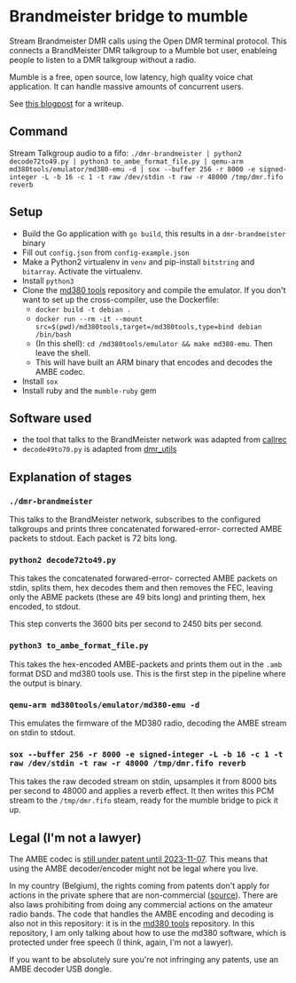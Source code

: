 # Brandmeister bridge to mumble

Stream Brandmeister DMR calls using the Open DMR
terminal protocol. This connects a BrandMeister
DMR talkgroup to a Mumble bot user, enableing
people to listen to a DMR talkgroup without a
radio.

Mumble is a free, open source, low latency, high
quality voice chat application. It can handle
massive amounts of concurrent users.

See [this blogpost](https://redfast00.github.io/05-06-2020/building-a-brandmeister-dmr-bridge.html) for a writeup.

## Command

Stream Talkgroup audio to a fifo:
`./dmr-brandmeister | python2 decode72to49.py | python3 to_ambe_format_file.py | qemu-arm md380tools/emulator/md380-emu -d | sox --buffer 256 -r 8000 -e signed-integer -L -b 16 -c 1 -t raw /dev/stdin -t raw -r 48000 /tmp/dmr.fifo reverb`

## Setup

- Build the Go application with `go build`, this results in a `dmr-brandmeister` binary
- Fill out `config.json` from `config-example.json`
- Make a Python2 virtualenv in `venv` and pip-install `bitstring` and `bitarray`. Activate the virtualenv.
- Install `python3`
- Clone the [md380 tools](https://github.com/travisgoodspeed/md380tools) repository and compile the emulator. If you don't want to set up the cross-compiler, use the Dockerfile:
  - `docker build -t debian .`
  - `docker run --rm -it --mount src=$(pwd)/md380tools,target=/md380tools,type=bind debian /bin/bash`
  - (In this shell): `cd /md380tools/emulator && make md380-emu`. Then leave the shell.
  - This will have built an ARM binary that encodes and decodes the AMBE codec.
- Install `sox`
- Install ruby and the `mumble-ruby` gem

## Software used

- the tool that talks to the BrandMeister network was adapted from [callrec](https://github.com/BrandMeister/callrec)
- `decode49to70.py` is adapted from [dmr_utils](https://github.com/n0mjs710/dmr_utils/)

## Explanation of stages

### `./dmr-brandmeister`

This talks to the BrandMeister network,
subscribes to the configured talkgroups and
prints three concatenated forwared-error-
corrected AMBE packets to stdout. Each packet is
72 bits long.

### `python2 decode72to49.py`

This takes the concatenated forwared-error-
corrected AMBE packets on stdin, splits them,
hex decodes them and then removes the FEC, leaving
only the ABME packets (these are 49 bits long)
and printing them, hex encoded, to stdout.

This step converts the 3600 bits per second to
2450 bits per second.

### `python3 to_ambe_format_file.py`

This takes the hex-encoded AMBE-packets and prints
them out in the `.amb` format DSD and md380 tools
use. This is the first step in the pipeline where
the output is binary.

### `qemu-arm md380tools/emulator/md380-emu -d`

This emulates the firmware of the MD380 radio,
decoding the AMBE stream on stdin to stdout.

### `sox --buffer 256 -r 8000 -e signed-integer -L -b 16 -c 1 -t raw /dev/stdin -t raw -r 48000 /tmp/dmr.fifo reverb`

This takes the raw decoded stream on stdin,
upsamples it from 8000 bits per second to 48000
and applies a reverb effect. It then writes this
PCM stream to the `/tmp/dmr.fifo` steam, ready
for the mumble bridge to pick it up.

## Legal (I'm not a lawyer)

The AMBE codec is [still under patent until 2023-11-07](https://patents.google.com/patent/EP1420390B1/en). This means that using the AMBE decoder/encoder might not be legal where you live.

In my country (Belgium), the rights coming from patents don't apply for actions in the
private sphere that are non-commercial ([source](https://economie.fgov.be/nl/themas/intellectuele-eigendom/octrooien/beperkingen-en-uitzonderingen)).
There are also laws prohibiting
from doing any commercial actions on the amateur
radio bands. The code that handles the AMBE
encoding and decoding is also not in this
repository: it is in the
[md380 tools](https://github.com/travisgoodspeed/md380tools) repository. In this repository, I am
only talking about how to use the md380 software, which
is protected under free speech (I think, again,
  I'm not a lawyer).

If you want to be absolutely sure you're not
infringing any patents, use an AMBE decoder USB
dongle.
